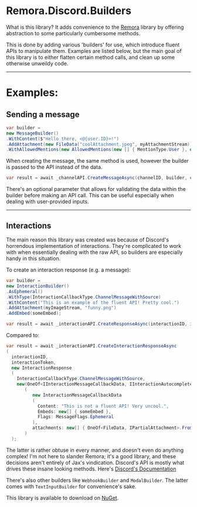# Remora.Discord.Builders
What is this library? It adds convenience to the [Remora](https://github.com/Remora/Remora.Discord) library by offering abstraction to some particularly cumbersome methods.

This is done by adding various 'builders' for use, which introduce fluent APIs to manipulate them. Examples are listed below, but the main goal of this library is to either flatten certain method calls, and clean up some otherwise unweildy code. 

---

# Examples:

## Sending a message

```cs
var builder =
new MessageBuilder()
.WithContent($"Hello there, <@{user.ID}>!")
.AddAttachment(new FileData("coolAttachment.jpeg", myAttachmentStream))
.WithAllowedMentions(new AllowedMentions(new [] { MentionType.User }, default, new[] { user.ID });
```
When creating the message, the same method is used, however the builder is passed to the API instead of the data.

```cs
var result = await _channelAPI.CreateMessageAsync(channelID, builder, ct: this.CancellationToken);
```

There's an optional parameter that allows for validating the data within the builder before making an API call.
This can be useful especially when dealing with user-provided inputs.

---

## Interactions

The main reason this library was created was because of Discord's horrendous implementation of interactions. They're complicated to work with when essentially dealing with the raw API, so builders are especially handy in this situation.

To create an interaction response (e.g. a message):

```cs
var builder = 
new InteractionBuilder()
.AsEphemeral()
.WithType(InteractionCallbackType.ChannelMessageWithSource)
.WithContent("This is an example of the fluent API! Pretty cool.")
.AddAttachment(myImageStream, "funny.png")
.AddEmbed(someEmbed);

var result = await _interactionAPI.CreateResponseAsync(interactionID, interactionToken, builder, validate: true, ct: ct);
```

Compared to:

```cs
var result = await _interactionAPI.CreateInteractionResponseAsync
(
  interactionID,
  interactionToken,
  new InteractionResponse
  (
    InteractionCallbackType.ChannelMessageWithSource,
    new(OneOf<IInteractionMessageCallbackData, IInteractionAutocompleteCallbackData, IInteractionModalCallbackData>>.FromT0
       (
          new InteractionMessageCallbackData
          (
            Content: "This is not a fluent API! Very uncool.",
            Embeds: new[] { someEmbed },
            Flags: MessageFlags.Ephemeral
          ),
          attachments: new[] { OneOf<FileData, IPartialAttachment>.FromT0(new("funny.png", myImageStream))
       )
  );
```

The latter is rather obtuse in every manner, and doesn't even do anything complex! I'm not here to slander Remora; it's a good library, and these decisions aren't entirely of Jax's vindication. Discord's API is mostly what drives these insane looking methods. Here's [Discord's Documentation](https://discord.com/developers/docs/interactions/receiving-and-responding#interaction-response-object-interaction-callback-data-structure)

There's also other builders like `WebhookBuilder` and `ModalBuilder`. The latter comes with `TextInputBuilder` for convenience's sake.

This library is available to download on [NuGet](https://nuget.org/packages/VTP.Remora.Discord.Builders/).
